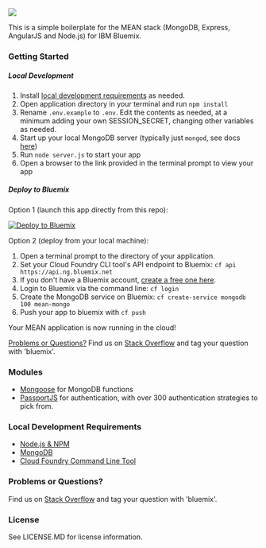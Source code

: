 <img src="https://dl.dropboxusercontent.com/s/vd367cadrk97zjg/MEAN%20Logo.jpg">

This is a simple boilerplate for the MEAN stack (MongoDB, Express, AngularJS and Node.js) for IBM Bluemix.

### Getting Started

##### Local Development
1. Install [local development requirements](#local-development-requirements) as needed.
2. Open application directory in your terminal and run `npm install`
3. Rename `.env.example` to `.env`.  Edit the contents as needed, at a minimum adding your own SESSION_SECRET, changing other variables as needed.
3. Start up your local MongoDB server (typically just `mongod`, see docs [here](https://docs.mongodb.org/getting-started/shell/installation/))
4. Run `node server.js` to start your app
5. Open a browser to the link provided in the terminal prompt to view your app

##### Deploy to Bluemix

Option 1 (launch this app directly from this repo):

[![Deploy to Bluemix](https://bluemix.net/deploy/button.png)](https://bluemix.net/deploy?repository=https://github.com/IBM-Bluemix/MEAN-Boilerplate)

Option 2 (deploy from your local machine):

1. Open a terminal prompt to the directory of your application.
2. Set your Cloud Foundry CLI tool's API endpoint to Bluemix: `cf api https://api.ng.bluemix.net `
3. If you don't have a Bluemix account, [create a free one here](https://console.ng.bluemix.net/registration/).
4. Login to Bluemix via the command line: `cf login`
5. Create the MongoDB service on Bluemix: `cf create-service mongodb 100 mean-mongo`
5. Push your app to bluemix with `cf push`

Your MEAN application is now running in the cloud!

[Problems or Questions?](#problems-or-questions?) Find us on [Stack Overflow](https://stackoverflow.com/questions/tagged/bluemix) and tag your question with 'bluemix'.

### Modules
- [Mongoose](https://github.com/Automattic/mongoose) for MongoDB functions
- [PassportJS](http://passportjs.org) for authentication, with over 300 authentication strategies to pick from.

### Local Development Requirements
- [Node.js & NPM](https://nodejs.org/en/download/)
- [MongoDB](https://www.mongodb.org)
- [Cloud Foundry Command Line Tool](https://docs.cloudfoundry.org/devguide/installcf/)

### Problems or Questions?
Find us on [Stack Overflow](https://stackoverflow.com/questions/tagged/bluemix) and tag your question with 'bluemix'.

### License
See LICENSE.MD for license information.